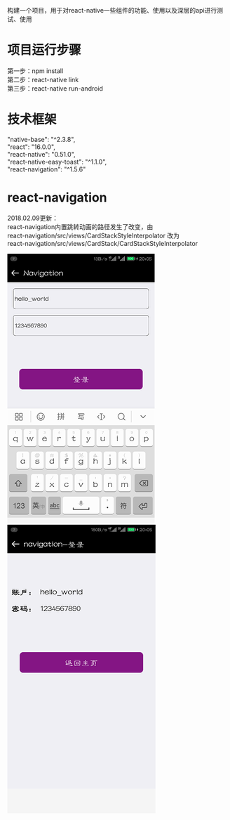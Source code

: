 
构建一个项目，用于对react-native一些组件的功能、使用以及深层的api进行测试、使用

# 项目运行步骤
第一步：npm install <br>
第二步：react-native link <br>
第三步：react-native run-android<br>



# 技术框架
"native-base": "^2.3.8", <br>
"react": "16.0.0", <br>
"react-native": "0.51.0", <br>
"react-native-easy-toast": "^1.1.0", <br>
"react-navigation": "^1.5.6"<br>

# react-navigation<br>
2018.02.09更新：<br>
react-navigation内置跳转动画的路径发生了改变，由<br>
react-navigation/src/views/CardStackStyleInterpolator 改为<br>
react-navigation/src/views/CardStack/CardStackStyleInterpolator<br>

![text](https://github.com/Y-JH/csdn-blog/blob/blog0707/show_img/navigation1.png)
![text](https://github.com/Y-JH/csdn-blog/blob/blog0707/show_img/navigation2.png)
